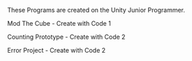 These Programs are created on the Unity Junior Programmer.

Mod The Cube - Create with Code 1

Counting Prototype - Create with Code 2

Error Project - Create with Code 2
